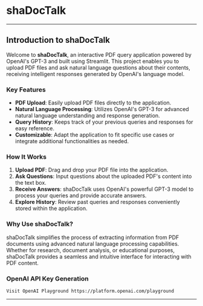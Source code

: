 # shaDocTalk

---

## Introduction to shaDocTalk

Welcome to **shaDocTalk**, an interactive PDF query application powered by OpenAI's GPT-3 and built using Streamlit. This project enables you to upload PDF files and ask natural language questions about their contents, receiving intelligent responses generated by OpenAI's language model.

### Key Features

- **PDF Upload**: Easily upload PDF files directly to the application.
- **Natural Language Processing**: Utilizes OpenAI's GPT-3 for advanced natural language understanding and response generation.
- **Query History**: Keeps track of your previous queries and responses for easy reference.
- **Customizable**: Adapt the application to fit specific use cases or integrate additional functionalities as needed.

### How It Works

1. **Upload PDF**: Drag and drop your PDF file into the application.
2. **Ask Questions**: Input questions about the uploaded PDF's content into the text box.
3. **Receive Answers**: shaDocTalk uses OpenAI's powerful GPT-3 model to process your queries and provide accurate answers.
4. **Explore History**: Review past queries and responses conveniently stored within the application.

### Why Use shaDocTalk?

shaDocTalk simplifies the process of extracting information from PDF documents using advanced natural language processing capabilities. Whether for research, document analysis, or educational purposes, shaDocTalk provides a seamless and intuitive interface for interacting with PDF content.

### OpenAI API Key Generation
    Visit OpenAI Playground https://platform.openai.com/playground
---

